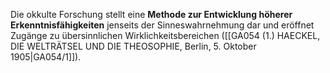 
Die okkulte Forschung stellt eine **Methode zur Entwicklung höherer Erkenntnisfähigkeiten** jenseits der Sinneswahrnehmung dar und eröffnet Zugänge zu übersinnlichen Wirklichkeitsbereichen ([[GA054 (1.) HAECKEL, DIE WELTRÄTSEL UND DIE THEOSOPHIE, Berlin, 5. Oktober 1905|GA054/1]]).
